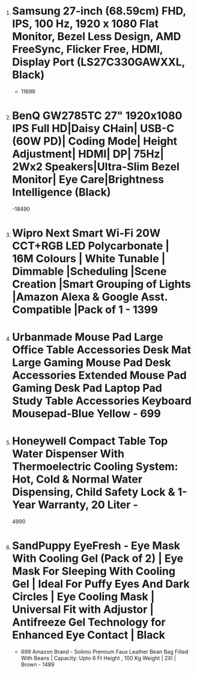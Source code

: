 
1. # Samsung 27-inch (68.59cm) FHD, IPS, 100 Hz, 1920 x 1080 Flat Monitor, Bezel Less Design, AMD FreeSync, Flicker Free, HDMI, Display Port (LS27C330GAWXXL, Black)
	- 11699
2. # BenQ GW2785TC 27" 1920x1080 IPS Full HD|Daisy CHain| USB-C (60W PD)| Coding Mode| Height Adjustment| HDMI| DP| 75Hz| 2Wx2 Speakers|Ultra-Slim Bezel Monitor| Eye Care|Brightness Intelligence (Black) 
	 -18490
3. # Wipro Next Smart Wi-Fi 20W CCT+RGB LED Polycarbonate | 16M Colours | White Tunable | Dimmable |Scheduling |Scene Creation |Smart Grouping of Lights |Amazon Alexa & Google Asst. Compatible |Pack of 1 - 1399
4. # Urbanmade Mouse Pad Large Office Table Accessories Desk Mat Large Gaming Mouse Pad Desk Accessories Extended Mouse Pad Gaming Desk Pad Laptop Pad Study Table Accessories Keyboard Mousepad-Blue Yellow - 699
5. # Honeywell Compact Table Top Water Dispenser With Thermoelectric Cooling System: Hot, Cold & Normal Water Dispensing, Child Safety Lock & 1-Year Warranty, 20 Liter - 
	4990
1. # SandPuppy EyeFresh - Eye Mask With Cooling Gel (Pack of 2) | Eye Mask For Sleeping With Cooling Gel | Ideal For Puffy Eyes And Dark Circles | Eye Cooling Mask | Universal Fit with Adjustor | Antifreeze Gel Technology for Enhanced Eye Contact | Black
	- 699
Amazon Brand - Solimo Premium Faux Leather Bean Bag Filled With Beans | Capacity: Upto 6 Ft Height , 100 Kg Weight | 2Xl | Brown - 1489
